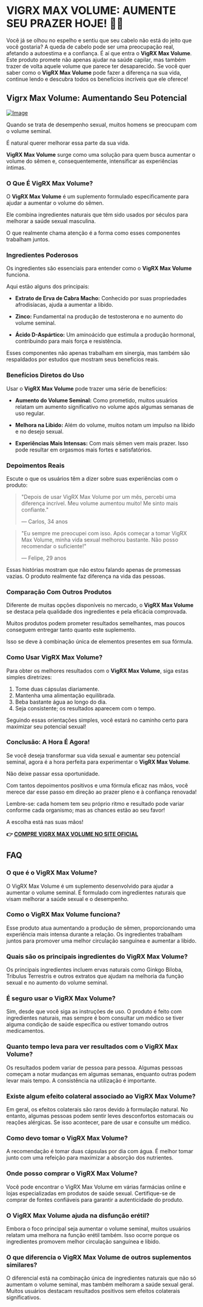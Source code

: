 # VIGRX MAX VOLUME: AUMENTE SEU PRAZER HOJE! 💪✨

Você já se olhou no espelho e sentiu que seu cabelo não está do jeito que você gostaria? A queda de cabelo pode ser uma preocupação real, afetando a autoestima e a confiança. É aí que entra o **VigRX Max Volume**. Este produto promete não apenas ajudar na saúde capilar, mas também trazer de volta aquele volume que parece ter desaparecido. Se você quer saber como o **VigRX Max Volume** pode fazer a diferença na sua vida, continue lendo e descubra todos os benefícios incríveis que ele oferece!

## Vigrx Max Volume: Aumentando Seu Potencial

[![Image](https://www2.sellhealth.com/566/vigrx_max_volume_3_1.jpg)](https://gchaffi.com/rrzkEvQr)

Quando se trata de desempenho sexual, muitos homens se preocupam com o volume seminal. 

É natural querer melhorar essa parte da sua vida.

**VigRX Max Volume** surge como uma solução para quem busca aumentar o volume do sêmen e, consequentemente, intensificar as experiências íntimas.

### O Que É VigRX Max Volume?

O **VigRX Max Volume** é um suplemento formulado especificamente para ajudar a aumentar o volume do sêmen. 

Ele combina ingredientes naturais que têm sido usados por séculos para melhorar a saúde sexual masculina.

O que realmente chama atenção é a forma como esses componentes trabalham juntos.

### Ingredientes Poderosos

Os ingredientes são essenciais para entender como o **VigRX Max Volume** funciona. 

Aqui estão alguns dos principais:

- **Extrato de Erva de Cabra Macho:** Conhecido por suas propriedades afrodisíacas, ajuda a aumentar a libido.
  
- **Zinco:** Fundamental na produção de testosterona e no aumento do volume seminal.
  
- **Ácido D-Aspártico:** Um aminoácido que estimula a produção hormonal, contribuindo para mais força e resistência.

Esses componentes não apenas trabalham em sinergia, mas também são respaldados por estudos que mostram seus benefícios reais.

### Benefícios Diretos do Uso

Usar o **VigRX Max Volume** pode trazer uma série de benefícios:

- **Aumento do Volume Seminal:** Como prometido, muitos usuários relatam um aumento significativo no volume após algumas semanas de uso regular. 

- **Melhora na Libido:** Além do volume, muitos notam um impulso na libido e no desejo sexual.
  
- **Experiências Mais Intensas:** Com mais sêmen vem mais prazer. Isso pode resultar em orgasmos mais fortes e satisfatórios.

### Depoimentos Reais

Escute o que os usuários têm a dizer sobre suas experiências com o produto:

> "Depois de usar VigRX Max Volume por um mês, percebi uma diferença incrível. Meu volume aumentou muito! Me sinto mais confiante." 
> 
> — Carlos, 34 anos

> "Eu sempre me preocupei com isso. Após começar a tomar VigRX Max Volume, minha vida sexual melhorou bastante. Não posso recomendar o suficiente!" 
>
> — Felipe, 29 anos

Essas histórias mostram que não estou falando apenas de promessas vazias. O produto realmente faz diferença na vida das pessoas.

### Comparação Com Outros Produtos

Diferente de muitas opções disponíveis no mercado, o **VigRX Max Volume** se destaca pela qualidade dos ingredientes e pela eficácia comprovada.

Muitos produtos podem prometer resultados semelhantes, mas poucos conseguem entregar tanto quanto este suplemento.

Isso se deve à combinação única de elementos presentes em sua fórmula.

### Como Usar VigRX Max Volume?

Para obter os melhores resultados com o **VigRX Max Volume**, siga estas simples diretrizes:

1. Tome duas cápsulas diariamente.
2. Mantenha uma alimentação equilibrada.
3. Beba bastante água ao longo do dia.
4. Seja consistente; os resultados aparecem com o tempo.

Seguindo essas orientações simples, você estará no caminho certo para maximizar seu potencial sexual!

### Conclusão: A Hora É Agora!

Se você deseja transformar sua vida sexual e aumentar seu potencial seminal, agora é a hora perfeita para experimentar o **VigRX Max Volume**.

Não deixe passar essa oportunidade.

Com tantos depoimentos positivos e uma fórmula eficaz nas mãos, você merece dar esse passo em direção ao prazer pleno e à confiança renovada!

Lembre-se: cada homem tem seu próprio ritmo e resultado pode variar conforme cada organismo; mas as chances estão ao seu favor!

A escolha está nas suas mãos!



**👉 [COMPRE VIGRX MAX VOLUME NO SITE OFICIAL](https://gchaffi.com/rrzkEvQr)**

## FAQ

### O que é o VigRX Max Volume?
O VigRX Max Volume é um suplemento desenvolvido para ajudar a aumentar o volume seminal. É formulado com ingredientes naturais que visam melhorar a saúde sexual e o desempenho.

### Como o VigRX Max Volume funciona?
Esse produto atua aumentando a produção de sêmen, proporcionando uma experiência mais intensa durante a relação. Os ingredientes trabalham juntos para promover uma melhor circulação sanguínea e aumentar a libido.

### Quais são os principais ingredientes do VigRX Max Volume?
Os principais ingredientes incluem ervas naturais como Ginkgo Biloba, Tribulus Terrestris e outros extratos que ajudam na melhoria da função sexual e no aumento do volume seminal.

### É seguro usar o VigRX Max Volume?
Sim, desde que você siga as instruções de uso. O produto é feito com ingredientes naturais, mas sempre é bom consultar um médico se tiver alguma condição de saúde específica ou estiver tomando outros medicamentos.

### Quanto tempo leva para ver resultados com o VigRX Max Volume?
Os resultados podem variar de pessoa para pessoa. Algumas pessoas começam a notar mudanças em algumas semanas, enquanto outras podem levar mais tempo. A consistência na utilização é importante.

### Existe algum efeito colateral associado ao VigRX Max Volume?
Em geral, os efeitos colaterais são raros devido à formulação natural. No entanto, algumas pessoas podem sentir leves desconfortos estomacais ou reações alérgicas. Se isso acontecer, pare de usar e consulte um médico.

### Como devo tomar o VigRX Max Volume?
A recomendação é tomar duas cápsulas por dia com água. É melhor tomar junto com uma refeição para maximizar a absorção dos nutrientes.

### Onde posso comprar o VigRX Max Volume?
Você pode encontrar o VigRX Max Volume em várias farmácias online e lojas especializadas em produtos de saúde sexual. Certifique-se de comprar de fontes confiáveis para garantir a autenticidade do produto.

### O VigRX Max Volume ajuda na disfunção erétil?
Embora o foco principal seja aumentar o volume seminal, muitos usuários relatam uma melhora na função erétil também. Isso ocorre porque os ingredientes promovem melhor circulação sanguínea e libido.

### O que diferencia o VigRX Max Volume de outros suplementos similares?
O diferencial está na combinação única de ingredientes naturais que não só aumentam o volume seminal, mas também melhoram a saúde sexual geral. Muitos usuários destacam resultados positivos sem efeitos colaterais significativos.